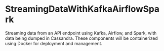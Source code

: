 # StreamingDataWithKafkaAirflowSpark
Streaming data from an API endpoint using Kafka, Airflow, and Spark, with data being dumped in Cassandra. These components will be containerized using Docker for deployment and management. 
